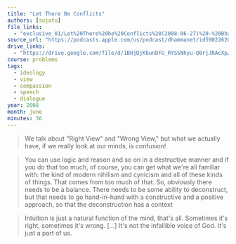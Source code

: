 ```yaml
---
title: "Let There Be Conflicts"
authors: [sujato]
file_links:
  - "exclusive_01/Let%20There%20be%20Conflicts%20(2008-06-27)%20-%20Bhante%20Sujato.mp3"
source_url: "https://podcasts.apple.com/us/podcast/dhammanet/id590226200?i=1000347334140"
drive_links:
  - "https://drive.google.com/file/d/1BHjDjKbunDFU_RYSSNhyu-Q0rjJRAcXp/view?usp=drivesdk"
course: problems
tags:
  - ideology
  - view
  - compassion
  - speech
  - dialogue
year: 2008
month: june
minutes: 36
---
```


> We talk about "Right View" and "Wrong View," but what we actually have, if we really look at our minds, is confusion!

> You can use logic and reason and so on in a destructive manner and if you do that too much, of course, you can get what we're all familiar with: the kind of modern nihilism and cynicism and all of these kinds of things. That comes from too much of that. So, obviously there needs to be a balance. There needs to be some ability to deconstruct, but that needs to go hand-in-hand with a constructive and a positive approach, so that the deconstruction has a context

> Intuition is just a natural function of the mind, that's all. Sometimes it's right, sometimes it's wrong. [...] It's not the infallible voice of God. It's just a part of us.
